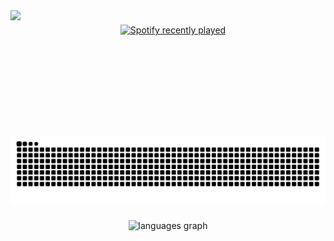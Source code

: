 <img align="left" height="200" src="https://media1.tenor.com/m/usFE1IZJ1HkAAAAd/octopath-traveler.gif"  />

###

<div align="center">
  <a href="https://open.spotify.com/user/uez44ia87j5qvuwjp4fy7ejji">
    <img src="https://spotify-recently-played-readme.vercel.app/api?user=uez44ia87j5qvuwjp4fy7ejji&count=2&unique=true" alt="Spotify recently played"  />
  </a>
</div>

###

<br clear="both">

<img src="https://raw.githubusercontent.com/salvemaker/salvemaker/output/snake.svg" alt="Snake animation" />

###

<div align="center">
  <img src="https://github-readme-stats.vercel.app/api/top-langs?username=salvemaker&locale=en&hide_title=false&layout=compact&card_width=320&langs_count=5&theme=dracula&hide_border=false&order=2" height="150" alt="languages graph"  />
</div>

###

<!-- https://profile-readme-generator.com -->
